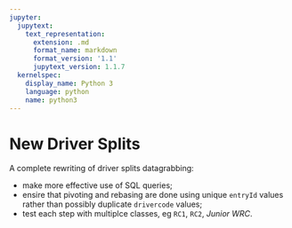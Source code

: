 ```yaml
---
jupyter:
  jupytext:
    text_representation:
      extension: .md
      format_name: markdown
      format_version: '1.1'
      jupytext_version: 1.1.7
  kernelspec:
    display_name: Python 3
    language: python
    name: python3
---
```


# New Driver Splits

A complete rewriting of driver splits datagrabbing:
    
- make more effective use of SQL queries;
- ensire that pivoting and rebasing are done using unique `entryId` values rather than possibly duplicate `drivercode` values;
- test each step with multiplce classes, eg `RC1`, `RC2`, *Junior WRC*.

```python

```
